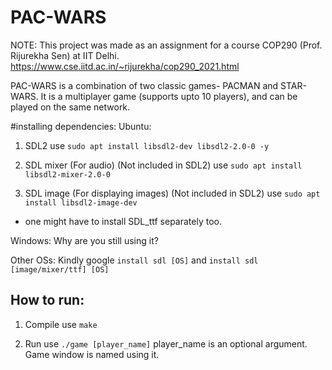 # PAC-WARS
NOTE: This project was made as an assignment for a course COP290 (Prof. Rijurekha Sen) at IIT Delhi.
https://www.cse.iitd.ac.in/~rijurekha/cop290_2021.html

PAC-WARS is a combination of two classic games- PACMAN and STAR-WARS. It is a multiplayer game (supports upto 10 players), and can be played on the same network.

#installing dependencies:
Ubuntu:
1) SDL2
    use ```sudo apt install libsdl2-dev libsdl2-2.0-0 -y```

2) SDL mixer (For audio) (Not included in SDL2)
    use ```sudo apt install libsdl2-mixer-2.0-0```

3) SDL image (For displaying images) (Not included in SDL2)
    use ```sudo apt install libsdl2-image-dev```

* one might have to install SDL_ttf separately too.

Windows:
Why are you still using it?

Other OSs:
    Kindly google ```install sdl [OS]``` and ```install sdl [image/mixer/ttf] [OS]```

## How to run:
1) Compile
    use ```make```

2) Run
    use ```./game [player_name]```
    player_name is an optional argument. Game window is named using it.
